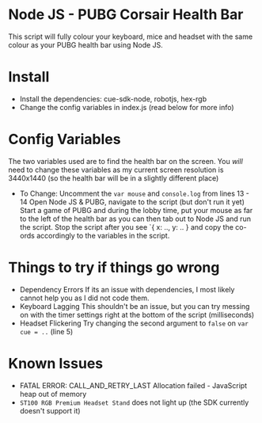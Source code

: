# Node JS - PUBG Corsair Health Bar
This script will fully colour your keyboard, mice and headset with the same colour as your PUBG health bar using Node JS.

# Install
* Install the dependencies: cue-sdk-node, robotjs, hex-rgb
* Change the config variables in index.js (read below for more info)

# Config Variables
The two variables used are to find the health bar on the screen.
You *will* need to change these variables as my current screen resolution is 3440x1440 (so the health bar will be in a slightly different place)
* To Change:
Uncomment the `var mouse` and `console.log` from lines 13 - 14
Open Node JS & PUBG, navigate to the script (but don't run it yet)
Start a game of PUBG and during the lobby time, put your mouse as far to the left of the health bar as you can then tab out to Node JS and run the script.
Stop the script after you see `{ x: .., y: .. } and copy the co-ords accordingly to the variables in the script.

# Things to try if things go wrong
* Dependency Errors
If its an issue with dependencies, I most likely cannot help you as I did not code them.
* Keyboard Lagging
This shouldn't be an issue, but you can try messing on with the timer settings right at the bottom of the script (milliseconds)
* Headset Flickering
Try changing the second argument to `false` on `var cue = ..` (line 5)

# Known Issues
* FATAL ERROR: CALL_AND_RETRY_LAST Allocation failed - JavaScript heap out of memory
* `ST100 RGB Premium Headset Stand` does not light up (the SDK currently doesn't support it)